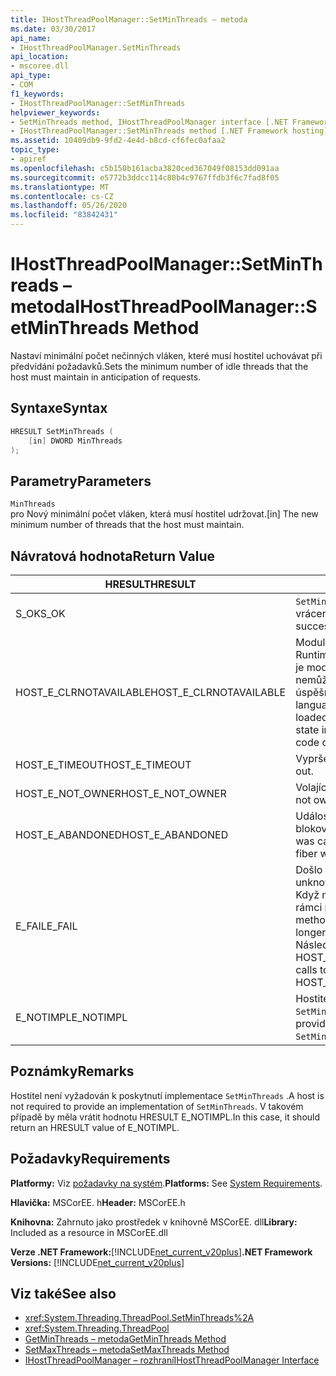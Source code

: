 ```yaml
---
title: IHostThreadPoolManager::SetMinThreads – metoda
ms.date: 03/30/2017
api_name:
- IHostThreadPoolManager.SetMinThreads
api_location:
- mscoree.dll
api_type:
- COM
f1_keywords:
- IHostThreadPoolManager::SetMinThreads
helpviewer_keywords:
- SetMinThreads method, IHostThreadPoolManager interface [.NET Framework hosting]
- IHostThreadPoolManager::SetMinThreads method [.NET Framework hosting]
ms.assetid: 10409db9-9fd2-4e4d-b8cd-cf6fec0afaa2
topic_type:
- apiref
ms.openlocfilehash: c5b150b161acba3820ced367049f08153dd091aa
ms.sourcegitcommit: e5772b3ddcc114c80b4c9767ffdb3f6c7fad8f05
ms.translationtype: MT
ms.contentlocale: cs-CZ
ms.lasthandoff: 05/26/2020
ms.locfileid: "83842431"
---
```

# <a name="ihostthreadpoolmanagersetminthreads-method"></a><span data-ttu-id="5385e-102">IHostThreadPoolManager::SetMinThreads – metoda</span><span class="sxs-lookup"><span data-stu-id="5385e-102">IHostThreadPoolManager::SetMinThreads Method</span></span>
<span data-ttu-id="5385e-103">Nastaví minimální počet nečinných vláken, které musí hostitel uchovávat při předvídání požadavků.</span><span class="sxs-lookup"><span data-stu-id="5385e-103">Sets the minimum number of idle threads that the host must maintain in anticipation of requests.</span></span>  
  
## <a name="syntax"></a><span data-ttu-id="5385e-104">Syntaxe</span><span class="sxs-lookup"><span data-stu-id="5385e-104">Syntax</span></span>  
  
```cpp  
HRESULT SetMinThreads (  
    [in] DWORD MinThreads  
);  
```  
  
## <a name="parameters"></a><span data-ttu-id="5385e-105">Parametry</span><span class="sxs-lookup"><span data-stu-id="5385e-105">Parameters</span></span>  
 `MinThreads`  
 <span data-ttu-id="5385e-106">pro Nový minimální počet vláken, která musí hostitel udržovat.</span><span class="sxs-lookup"><span data-stu-id="5385e-106">[in] The new minimum number of threads that the host must maintain.</span></span>  
  
## <a name="return-value"></a><span data-ttu-id="5385e-107">Návratová hodnota</span><span class="sxs-lookup"><span data-stu-id="5385e-107">Return Value</span></span>  
  
|<span data-ttu-id="5385e-108">HRESULT</span><span class="sxs-lookup"><span data-stu-id="5385e-108">HRESULT</span></span>|<span data-ttu-id="5385e-109">Popis</span><span class="sxs-lookup"><span data-stu-id="5385e-109">Description</span></span>|  
|-------------|-----------------|  
|<span data-ttu-id="5385e-110">S_OK</span><span class="sxs-lookup"><span data-stu-id="5385e-110">S_OK</span></span>|<span data-ttu-id="5385e-111">`SetMinThreads`úspěšně vráceno.</span><span class="sxs-lookup"><span data-stu-id="5385e-111">`SetMinThreads` returned successfully.</span></span>|  
|<span data-ttu-id="5385e-112">HOST_E_CLRNOTAVAILABLE</span><span class="sxs-lookup"><span data-stu-id="5385e-112">HOST_E_CLRNOTAVAILABLE</span></span>|<span data-ttu-id="5385e-113">Modul CLR (Common Language Runtime) nebyl načten do procesu, nebo je modul CLR ve stavu, ve kterém nemůže spustit spravovaný kód nebo úspěšně zpracovat volání.</span><span class="sxs-lookup"><span data-stu-id="5385e-113">The common language runtime (CLR) has not been loaded into a process, or the CLR is in a state in which it cannot run managed code or process the call successfully.</span></span>|  
|<span data-ttu-id="5385e-114">HOST_E_TIMEOUT</span><span class="sxs-lookup"><span data-stu-id="5385e-114">HOST_E_TIMEOUT</span></span>|<span data-ttu-id="5385e-115">Vypršel časový limit volání.</span><span class="sxs-lookup"><span data-stu-id="5385e-115">The call timed out.</span></span>|  
|<span data-ttu-id="5385e-116">HOST_E_NOT_OWNER</span><span class="sxs-lookup"><span data-stu-id="5385e-116">HOST_E_NOT_OWNER</span></span>|<span data-ttu-id="5385e-117">Volající nevlastní zámek.</span><span class="sxs-lookup"><span data-stu-id="5385e-117">The caller does not own the lock.</span></span>|  
|<span data-ttu-id="5385e-118">HOST_E_ABANDONED</span><span class="sxs-lookup"><span data-stu-id="5385e-118">HOST_E_ABANDONED</span></span>|<span data-ttu-id="5385e-119">Událost byla zrušena při čekání na blokované vlákno nebo vlákna.</span><span class="sxs-lookup"><span data-stu-id="5385e-119">An event was canceled while a blocked thread or fiber was waiting on it.</span></span>|  
|<span data-ttu-id="5385e-120">E_FAIL</span><span class="sxs-lookup"><span data-stu-id="5385e-120">E_FAIL</span></span>|<span data-ttu-id="5385e-121">Došlo k neznámé chybě závažnosti.</span><span class="sxs-lookup"><span data-stu-id="5385e-121">An unknown catastrophic failure occurred.</span></span> <span data-ttu-id="5385e-122">Když metoda vrátí E_FAIL, CLR již není v rámci procesu použitelný.</span><span class="sxs-lookup"><span data-stu-id="5385e-122">When a method returns E_FAIL, the CLR is no longer usable within the process.</span></span> <span data-ttu-id="5385e-123">Následná volání metod hostování vrací HOST_E_CLRNOTAVAILABLE.</span><span class="sxs-lookup"><span data-stu-id="5385e-123">Subsequent calls to hosting methods return HOST_E_CLRNOTAVAILABLE.</span></span>|  
|<span data-ttu-id="5385e-124">E_NOTIMPL</span><span class="sxs-lookup"><span data-stu-id="5385e-124">E_NOTIMPL</span></span>|<span data-ttu-id="5385e-125">Hostitel neposkytuje implementaci `SetMinThreads` .</span><span class="sxs-lookup"><span data-stu-id="5385e-125">The host does not provide an implementation of `SetMinThreads`.</span></span>|  
  
## <a name="remarks"></a><span data-ttu-id="5385e-126">Poznámky</span><span class="sxs-lookup"><span data-stu-id="5385e-126">Remarks</span></span>  
 <span data-ttu-id="5385e-127">Hostitel není vyžadován k poskytnutí implementace `SetMinThreads` .</span><span class="sxs-lookup"><span data-stu-id="5385e-127">A host is not required to provide an implementation of `SetMinThreads`.</span></span> <span data-ttu-id="5385e-128">V takovém případě by měla vrátit hodnotu HRESULT E_NOTIMPL.</span><span class="sxs-lookup"><span data-stu-id="5385e-128">In this case, it should return an HRESULT value of E_NOTIMPL.</span></span>  
  
## <a name="requirements"></a><span data-ttu-id="5385e-129">Požadavky</span><span class="sxs-lookup"><span data-stu-id="5385e-129">Requirements</span></span>  
 <span data-ttu-id="5385e-130">**Platformy:** Viz [požadavky na systém](../../get-started/system-requirements.md).</span><span class="sxs-lookup"><span data-stu-id="5385e-130">**Platforms:** See [System Requirements](../../get-started/system-requirements.md).</span></span>  
  
 <span data-ttu-id="5385e-131">**Hlavička:** MSCorEE. h</span><span class="sxs-lookup"><span data-stu-id="5385e-131">**Header:** MSCorEE.h</span></span>  
  
 <span data-ttu-id="5385e-132">**Knihovna:** Zahrnuto jako prostředek v knihovně MSCorEE. dll</span><span class="sxs-lookup"><span data-stu-id="5385e-132">**Library:** Included as a resource in MSCorEE.dll</span></span>  
  
 <span data-ttu-id="5385e-133">**Verze .NET Framework:**[!INCLUDE[net_current_v20plus](../../../../includes/net-current-v20plus-md.md)]</span><span class="sxs-lookup"><span data-stu-id="5385e-133">**.NET Framework Versions:** [!INCLUDE[net_current_v20plus](../../../../includes/net-current-v20plus-md.md)]</span></span>  
  
## <a name="see-also"></a><span data-ttu-id="5385e-134">Viz také</span><span class="sxs-lookup"><span data-stu-id="5385e-134">See also</span></span>

- <xref:System.Threading.ThreadPool.SetMinThreads%2A>
- <xref:System.Threading.ThreadPool>
- [<span data-ttu-id="5385e-135">GetMinThreads – metoda</span><span class="sxs-lookup"><span data-stu-id="5385e-135">GetMinThreads Method</span></span>](ihostthreadpoolmanager-getminthreads-method.md)
- [<span data-ttu-id="5385e-136">SetMaxThreads – metoda</span><span class="sxs-lookup"><span data-stu-id="5385e-136">SetMaxThreads Method</span></span>](ihostthreadpoolmanager-setmaxthreads-method.md)
- [<span data-ttu-id="5385e-137">IHostThreadPoolManager – rozhraní</span><span class="sxs-lookup"><span data-stu-id="5385e-137">IHostThreadPoolManager Interface</span></span>](ihostthreadpoolmanager-interface.md)
